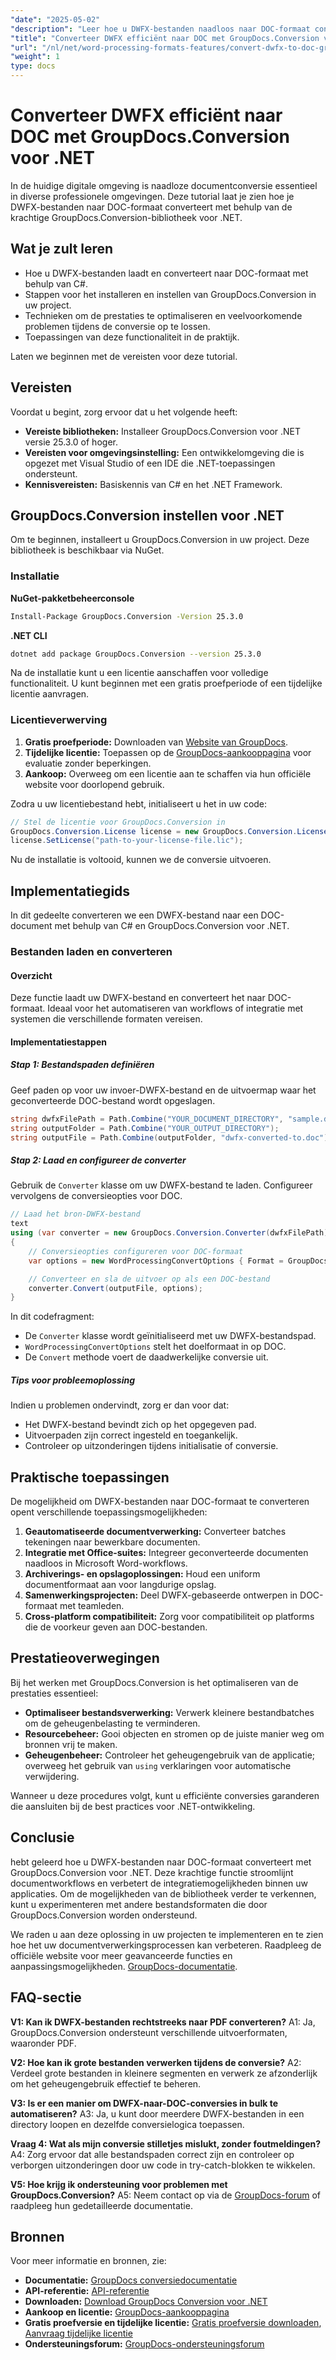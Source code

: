 ```yaml
---
"date": "2025-05-02"
"description": "Leer hoe u DWFX-bestanden naadloos naar DOC-formaat converteert met GroupDocs.Conversion voor .NET. Stroomlijn uw documentworkflows met deze uitgebreide handleiding."
"title": "Converteer DWFX efficiënt naar DOC met GroupDocs.Conversion voor .NET"
"url": "/nl/net/word-processing-formats-features/convert-dwfx-to-doc-groupdocs-conversion-net/"
"weight": 1
type: docs
---
```

# Converteer DWFX efficiënt naar DOC met GroupDocs.Conversion voor .NET

In de huidige digitale omgeving is naadloze documentconversie essentieel in diverse professionele omgevingen. Deze tutorial laat je zien hoe je DWFX-bestanden naar DOC-formaat converteert met behulp van de krachtige GroupDocs.Conversion-bibliotheek voor .NET.

## Wat je zult leren
- Hoe u DWFX-bestanden laadt en converteert naar DOC-formaat met behulp van C#.
- Stappen voor het installeren en instellen van GroupDocs.Conversion in uw project.
- Technieken om de prestaties te optimaliseren en veelvoorkomende problemen tijdens de conversie op te lossen.
- Toepassingen van deze functionaliteit in de praktijk.

Laten we beginnen met de vereisten voor deze tutorial.

## Vereisten
Voordat u begint, zorg ervoor dat u het volgende heeft:
- **Vereiste bibliotheken:** Installeer GroupDocs.Conversion voor .NET versie 25.3.0 of hoger.
- **Vereisten voor omgevingsinstelling:** Een ontwikkelomgeving die is opgezet met Visual Studio of een IDE die .NET-toepassingen ondersteunt.
- **Kennisvereisten:** Basiskennis van C# en het .NET Framework.

## GroupDocs.Conversion instellen voor .NET
Om te beginnen, installeert u GroupDocs.Conversion in uw project. Deze bibliotheek is beschikbaar via NuGet.

### Installatie
**NuGet-pakketbeheerconsole**
```bash
Install-Package GroupDocs.Conversion -Version 25.3.0
```
**.NET CLI**
```bash
dotnet add package GroupDocs.Conversion --version 25.3.0
```
Na de installatie kunt u een licentie aanschaffen voor volledige functionaliteit. U kunt beginnen met een gratis proefperiode of een tijdelijke licentie aanvragen.

### Licentieverwerving
1. **Gratis proefperiode:** Downloaden van [Website van GroupDocs](https://releases.groupdocs.com/conversion/net/).
2. **Tijdelijke licentie:** Toepassen op de [GroupDocs-aankooppagina](https://purchase.groupdocs.com/temporary-license/) voor evaluatie zonder beperkingen.
3. **Aankoop:** Overweeg om een licentie aan te schaffen via hun officiële website voor doorlopend gebruik.

Zodra u uw licentiebestand hebt, initialiseert u het in uw code:
```csharp
// Stel de licentie voor GroupDocs.Conversion in
GroupDocs.Conversion.License license = new GroupDocs.Conversion.License();
license.SetLicense("path-to-your-license-file.lic");
```
Nu de installatie is voltooid, kunnen we de conversie uitvoeren.

## Implementatiegids
In dit gedeelte converteren we een DWFX-bestand naar een DOC-document met behulp van C# en GroupDocs.Conversion voor .NET.

### Bestanden laden en converteren
#### Overzicht
Deze functie laadt uw DWFX-bestand en converteert het naar DOC-formaat. Ideaal voor het automatiseren van workflows of integratie met systemen die verschillende formaten vereisen.

#### Implementatiestappen
##### Stap 1: Bestandspaden definiëren
Geef paden op voor uw invoer-DWFX-bestand en de uitvoermap waar het geconverteerde DOC-bestand wordt opgeslagen.
```csharp
string dwfxFilePath = Path.Combine("YOUR_DOCUMENT_DIRECTORY", "sample.dwfx");
string outputFolder = Path.Combine("YOUR_OUTPUT_DIRECTORY");
string outputFile = Path.Combine(outputFolder, "dwfx-converted-to.doc");
```
##### Stap 2: Laad en configureer de converter
Gebruik de `Converter` klasse om uw DWFX-bestand te laden. Configureer vervolgens de conversieopties voor DOC.
```csharp
// Laad het bron-DWFX-bestand
text
using (var converter = new GroupDocs.Conversion.Converter(dwfxFilePath))
{
    // Conversieopties configureren voor DOC-formaat
    var options = new WordProcessingConvertOptions { Format = GroupDocs.Conversion.FileTypes.WordProcessingFileType.Doc };

    // Converteer en sla de uitvoer op als een DOC-bestand
    converter.Convert(outputFile, options);
}
```
In dit codefragment:
- De `Converter` klasse wordt geïnitialiseerd met uw DWFX-bestandspad.
- `WordProcessingConvertOptions` stelt het doelformaat in op DOC.
- De `Convert` methode voert de daadwerkelijke conversie uit.
##### Tips voor probleemoplossing
Indien u problemen ondervindt, zorg er dan voor dat:
- Het DWFX-bestand bevindt zich op het opgegeven pad.
- Uitvoerpaden zijn correct ingesteld en toegankelijk.
- Controleer op uitzonderingen tijdens initialisatie of conversie.

## Praktische toepassingen
De mogelijkheid om DWFX-bestanden naar DOC-formaat te converteren opent verschillende toepassingsmogelijkheden:
1. **Geautomatiseerde documentverwerking:** Converteer batches tekeningen naar bewerkbare documenten.
2. **Integratie met Office-suites:** Integreer geconverteerde documenten naadloos in Microsoft Word-workflows.
3. **Archiverings- en opslagoplossingen:** Houd een uniform documentformaat aan voor langdurige opslag.
4. **Samenwerkingsprojecten:** Deel DWFX-gebaseerde ontwerpen in DOC-formaat met teamleden.
5. **Cross-platform compatibiliteit:** Zorg voor compatibiliteit op platforms die de voorkeur geven aan DOC-bestanden.

## Prestatieoverwegingen
Bij het werken met GroupDocs.Conversion is het optimaliseren van de prestaties essentieel:
- **Optimaliseer bestandsverwerking:** Verwerk kleinere bestandbatches om de geheugenbelasting te verminderen.
- **Resourcebeheer:** Gooi objecten en stromen op de juiste manier weg om bronnen vrij te maken.
- **Geheugenbeheer:** Controleer het geheugengebruik van de applicatie; overweeg het gebruik van `using` verklaringen voor automatische verwijdering.

Wanneer u deze procedures volgt, kunt u efficiënte conversies garanderen die aansluiten bij de best practices voor .NET-ontwikkeling.

## Conclusie
hebt geleerd hoe u DWFX-bestanden naar DOC-formaat converteert met GroupDocs.Conversion voor .NET. Deze krachtige functie stroomlijnt documentworkflows en verbetert de integratiemogelijkheden binnen uw applicaties. Om de mogelijkheden van de bibliotheek verder te verkennen, kunt u experimenteren met andere bestandsformaten die door GroupDocs.Conversion worden ondersteund.

We raden u aan deze oplossing in uw projecten te implementeren en te zien hoe het uw documentverwerkingsprocessen kan verbeteren. Raadpleeg de officiële website voor meer geavanceerde functies en aanpassingsmogelijkheden. [GroupDocs-documentatie](https://docs.groupdocs.com/conversion/net/).

## FAQ-sectie
**V1: Kan ik DWFX-bestanden rechtstreeks naar PDF converteren?**
A1: Ja, GroupDocs.Conversion ondersteunt verschillende uitvoerformaten, waaronder PDF.

**V2: Hoe kan ik grote bestanden verwerken tijdens de conversie?**
A2: Verdeel grote bestanden in kleinere segmenten en verwerk ze afzonderlijk om het geheugengebruik effectief te beheren.

**V3: Is er een manier om DWFX-naar-DOC-conversies in bulk te automatiseren?**
A3: Ja, u kunt door meerdere DWFX-bestanden in een directory loopen en dezelfde conversielogica toepassen.

**Vraag 4: Wat als mijn conversie stilletjes mislukt, zonder foutmeldingen?**
A4: Zorg ervoor dat alle bestandspaden correct zijn en controleer op verborgen uitzonderingen door uw code in try-catch-blokken te wikkelen.

**V5: Hoe krijg ik ondersteuning voor problemen met GroupDocs.Conversion?**
A5: Neem contact op via de [GroupDocs-forum](https://forum.groupdocs.com/c/conversion/10) of raadpleeg hun gedetailleerde documentatie.

## Bronnen
Voor meer informatie en bronnen, zie:
- **Documentatie:** [GroupDocs conversiedocumentatie](https://docs.groupdocs.com/conversion/net/)
- **API-referentie:** [API-referentie](https://reference.groupdocs.com/conversion/net/)
- **Downloaden:** [Download GroupDocs Conversion voor .NET](https://releases.groupdocs.com/conversion/net/)
- **Aankoop en licentie:** [GroupDocs-aankooppagina](https://purchase.groupdocs.com/buy)
- **Gratis proefversie en tijdelijke licentie:** [Gratis proefversie downloaden](https://releases.groupdocs.com/conversion/net/), [Aanvraag tijdelijke licentie](https://purchase.groupdocs.com/temporary-license/)
- **Ondersteuningsforum:** [GroupDocs-ondersteuningsforum](https://forum.groupdocs.com/c/conversion/10)